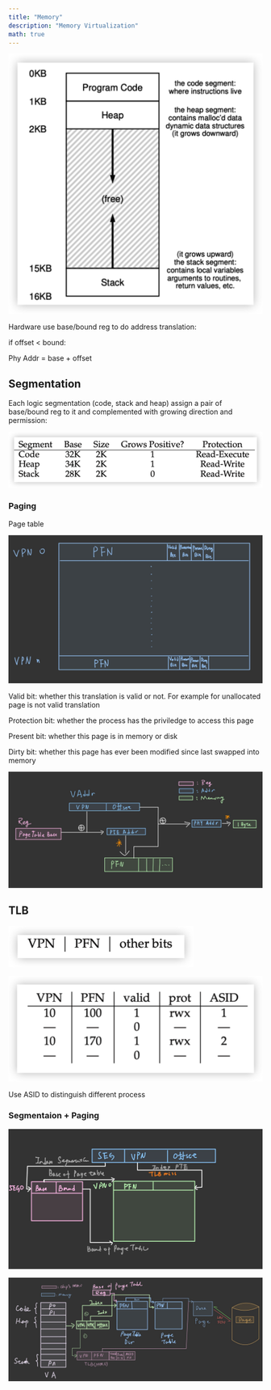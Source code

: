 ```yaml
---
title: "Memory"
description: "Memory Virtualization"
math: true
---
```


![image-20221230183901097](image-20221230183901097.png)



Hardware use base/bound reg to do address translation:

if offset < bound:

Phy Addr = base + offset



## Segmentation

Each logic segmentation (code, stack and heap) assign a pair of base/bound reg to it and complemented with growing direction and permission:

![image-20221230184158281](image-20221230184158281.png)



### Paging

Page table

![image-20221230224657163](image-20221230224657163.png)



Valid bit: whether this translation is valid or not. For example for unallocated page is not valid translation

Protection bit: whether the process has the priviledge to access this page

Present bit: whether this page is in memory or disk

Dirty bit: whether this page has ever been modified since last swapped into memory

![image-20221230231308704](image-20221230231308704.png)



## TLB

![image-20221230234341920](image-20221230234341920.png)

![image-20221230234352300](image-20221230234352300.png)

Use ASID to distinguish different process



### Segmentaion + Paging



![image-20221231000007266](image-20221231000007266.png)



![image-20221231122643032](image-20221231122643032.png)

